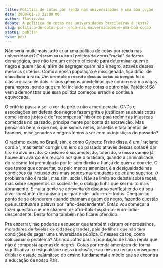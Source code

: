 ```yaml
---
title: Política de cotas por renda nas universidades é uma boa opção
date: 2008-01-23 22:00:00
author: flavio.vaz
debate: A política de cotas nas universidades brasileiras é justa?
slug: politica-de-cotas-por-renda-nas-universidades-e-uma-boa-opcao
status: publish 
type: post
---
```


Não seria muito mais justo criar uma política de cotas por renda nas universidades? Criaram essa atual política de cotas "racial" de forma demagógica, que não tem um critério eficiente para determinar quem é negro e quem não é, além de segregar quem não é negro, através desses mesmos critérios. Como a nossa população é miscigenada, fica difícil de classificar a raça. Um exemplo concreto dessas cotas capengas foi o clássico caso de dois irmãos gêmeos univitelinos que concorreram a vagas para negros, sendo que um foi incluído nas cotas e outro não. Patético! Só vem a demonstrar que essa política começou errada e continua equivocada.   

O critério passa a ser a cor da pele e não a meritocracia. ONGs e associações em defesa dos negros fazem grita e justificam as atuais cotas como sendo justas e de "recompensa" histórica para redimir as injustiças cometidas no passado, principalmente por conta da escravidão. Mas pensando bem, o que nós, que somos netos, bisnetos e tataranetos de brancos, miscigenados e negros temos a ver com as injustiças do passado?   

O racismo existe no Brasil, sim, e como Gylberto Freire disse, é um "racismo cordial", mas tentar corrigir um erro do passado através dessas cotas é dar tiro no alvo errado. O racismo é escamoteado, tolerado, e nesse campo já houve um avanço em relação aos que o praticam, quando a criminalidade do racismo foi promulgada por lei sem direito a fiança de quem a comete. O que temos que consertar, ou pelo menos amenizar, é a desigualdade nas condições da inclusão dos mais pobres nas entidades de ensino superior. O problema não é racial, mas sim, social. Não se limita ao debate sobre raças, mas sobre segmentos da sociedade, o diálogo tinha que ser muito mais abrangente. E muita gente se aproveita do discurso panfletário do eu-sou-alvo-constante-de-racismo-por-parte-de-tudo-e-de-todos. Chegam ao ponto de se ofenderem quando chamam alguém de negro, fazendo questão que susbtituam a palavra por "afro-descendente". Então vou começar a fazer questão que me chamem de afro-ítalo-hispânico-euro-índio-descendente. Desta forma também não ficarei ofendido.   

Pra encerrar, não podemos esquecer que também existem os nordestinos, moradores de favelas de cidades grandes, pais de filhos que não têm condições de pagar uma universidade pública. E nesses casos, como solucionar o problema? Abrindo cotas para a população de baixa renda que não é composta apenas de negros. Cotas por renda amenizam de forma significativa a desigualdade nessa inclusão, e ao mesmo tempo conseguem driblar o estado calamitoso do ensino fundamental e médio que se encontra a educação de nosso País.
